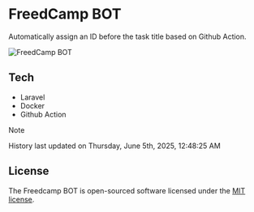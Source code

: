 # FreedCamp BOT

Automatically assign an ID before the task title based on Github Action.

![FreedCamp BOT](https://repository-images.githubusercontent.com/737932867/7d34798b-2680-471c-b089-a78a718d3d6a)

## Tech

- Laravel
- Docker
- Github Action

> [!NOTE]  
> History last updated on Thursday, June 5th, 2025, 12:48:25 AM

## License

The Freedcamp BOT is open-sourced software licensed under the [MIT license](https://opensource.org/licenses/MIT).
